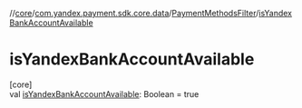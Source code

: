 //[core](../../../index.md)/[com.yandex.payment.sdk.core.data](../index.md)/[PaymentMethodsFilter](index.md)/[isYandexBankAccountAvailable](is-yandex-bank-account-available.md)

# isYandexBankAccountAvailable

[core]\
val [isYandexBankAccountAvailable](is-yandex-bank-account-available.md): Boolean = true
